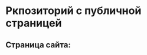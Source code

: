 # Ркпозиторий с публичной страницей 
## Страница сайта:
<!-- Здесь будет ссылка на публичную страницу -->